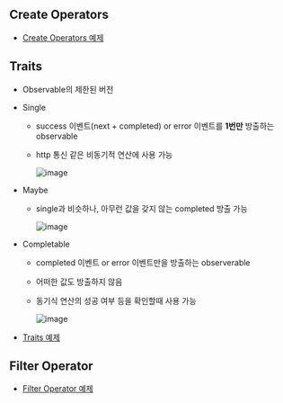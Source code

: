 ## Create Operators
- [Create Operators 예제](https://github.com/Jinoo9622/iOS/blob/master/Chapter4/05_GitHubRepositoryApp/Observable.playground/Contents.swift)

## Traits
- Observable의 제한된 버전
- Single
  - success 이벤트(next + completed) or error 이벤트를 **1번만** 방출하는 observable 
  - http 통신 같은 비동기적 연산에 사용 가능
    
    ![image](https://user-images.githubusercontent.com/46417892/157216183-b67e72b5-1b92-4f5b-9d76-18e7d44d0781.png)

- Maybe
  - single과 비슷하나, 아무런 값을 갖지 않는 completed 방출 가능

    ![image](https://user-images.githubusercontent.com/46417892/157216303-ced72cf7-e3c9-4d4c-9e99-5cfebcc81747.png)

- Completable
  - completed 이벤트 or error 이벤트만을 방출하는 observerable
  - 어떠한 값도 방출하지 않음
  - 동기식 연산의 성공 여부 등을 확인할때 사용 가능

    ![image](https://user-images.githubusercontent.com/46417892/157216391-3f6f8470-cf1c-404e-aa3f-c70c8f9f0849.png)
- [Traits 예제](https://github.com/Jinoo9622/iOS/blob/master/Chapter4/05_GitHubRepositoryApp/Traits.playground/Contents.swift) 

## Filter Operator
- [Filter Operator 예제](https://github.com/Jinoo9622/iOS/blob/master/Chapter4/05_GitHubRepositoryApp/FilteringOperator.playground/Contents.swift)
